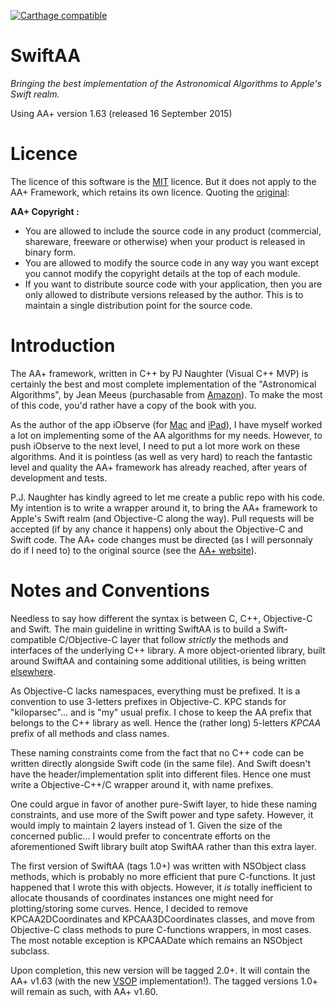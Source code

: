  [![Carthage compatible](https://img.shields.io/badge/Carthage-compatible-4BC51D.svg?style=flat)](https://github.com/onekiloparsec/SwiftAA)

# SwiftAA
*Bringing the best implementation of the Astronomical Algorithms to Apple's Swift realm.*

Using AA+ version 1.63 (released 16 September 2015)

Licence
=======

The licence of this software is the [MIT](http://opensource.org/licenses/MIT) licence. But it does not apply to the AA+ Framework,
which retains its own licence. Quoting the [original](http://www.naughter.com/aa.html):

**AA+ Copyright :** 

* You are allowed to include the source code in any product (commercial, shareware, freeware or otherwise) when your product is released in binary form.
* You are allowed to modify the source code in any way you want except you cannot modify the copyright details at the top of each module.
* If you want to distribute source code with your application, then you are only allowed to distribute versions released by the author. This is to maintain a single distribution point for the source code.

Introduction
============

The AA+ framework, written in C++ by PJ Naughter (Visual C++ MVP) is certainly the best and most complete implementation of the
"Astronomical Algorithms", by Jean Meeus (purchasable from [Amazon](http://www.amazon.com/exec/obidos/tg/detail/-/0943396611/103-5742735-0567011)).
To make the most of this code, you'd rather have a copy of the book with you.

As the author of the app iObserve (for [Mac](http://onekilopars.ec/apps#iobserve) and [iPad](http://www.onekilopars.ec/apps/#iobserve-touch)), I have
myself worked a lot on implementing some of the AA algorithms for my needs. However, to push iObserve to the next level,
I need to put a lot more work on these algorithms. And it is pointless (as well as very hard) to reach the fantastic level and quality the AA+ framework
has already reached, after years of development and tests.

P.J. Naughter has kindly agreed to let me create a public repo with his code. My intention is to write a wrapper around it,
to bring the AA+ framework to Apple's Swift realm (and Objective-C along the way). Pull requests will be accepted (if by any chance
it happens) only about the Objective-C and Swift code. The AA+ code changes must be directed (as I will personnaly do if I need to)
to the original source (see the [AA+ website](http://www.naughter.com/aa.html)).

Notes and Conventions
=====================

Needless to say how different the syntax is between C, C++, Objective-C and Swift. The main guideline in writting SwiftAA
is to build a Swift-compatible C/Objective-C layer that follow *strictly* the methods and interfaces of the underlying
C++ library. A more object-oriented library, built around SwiftAA and containing some additional utilities, 
is being written [elsewhere](https://github.com/onekiloparsec/AstroCocoaKit).

As Objective-C lacks namespaces, everything must be prefixed. It is a convention to use 3-letters prefixes in
Objective-C. KPC stands for "kiloparsec"... and is "my" usual prefix. I chose to keep the AA prefix that belongs to the C++
library as well. Hence the (rather long) 5-letters *KPCAA* prefix of all methods and class names.

These naming constraints come from the fact that no C++ code can be written directly alongside Swift code (in the same file). 
And Swift doesn't have the header/implementation split into different files. Hence one must write a Objective-C++/C wrapper
around it, with name prefixes.

One could argue in favor of another pure-Swift layer, to hide these naming constraints, and use more of the Swift power and
type safety. However, it would imply to maintain 2 layers instead of 1. Given the size of the concerned public... I would
prefer to concentrate efforts on the aforementioned Swift library built atop SwiftAA rather than this extra layer.

The first version of SwiftAA (tags 1.0+) was written with NSObject class methods, which is probably no more efficient that pure C-functions. 
It just happened that I wrote this with objects. However, it *is* totally inefficient to allocate thousands of coordinates instances one might need
for plotting/storing some curves. Hence, I decided to remove KPCAA2DCoordinates and KPCAA3DCoordinates classes, and move from Objective-C
class methods to pure C-functions wrappers, in most cases. The most notable exception is KPCAADate which remains an NSObject subclass.

Upon completion, this new version will be tagged 2.0+. It will contain the AA+ v1.63 (with the new 
[VSOP](https://en.wikipedia.org/wiki/VSOP_(planets)) implementation!). The tagged versions 1.0+ will remain as such, 
with AA+ v1.60.
